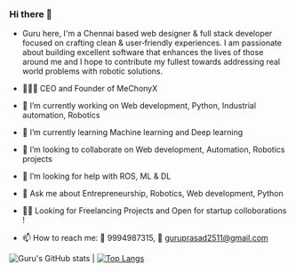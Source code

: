 ### Hi there 👋

- Guru here, I'm a Chennai based web designer & full stack developer focused on crafting clean & user‑friendly experiences.
    I am passionate about building excellent software that enhances the lives of those around me and
    I hope to contribute my fullest towards addressing real world problems with robotic solutions.

- 👨🏽‍💼 CEO and Founder of MeChonyX
      
- 🔭 I’m currently working on Web development, Python, Industrial automation, Robotics
- 🌱 I’m currently learning Machine learning and Deep learning
- 👯 I’m looking to collaborate on Web development, Automation, Robotics projects
- 🤔 I’m looking for help with ROS, ML & DL
- 💬 Ask me about Entrepreneurship, Robotics, Web development, Python

- 🤙🏽 Looking for Freelancing Projects and Open for startup colloborations !

- 📫 How to reach me: 📲 9994987315, 📩 guruprasad2511@gmail.com

![Guru's GitHub stats](https://github-readme-stats.vercel.app/api?username=Gurupra5ad&show_icons=true&theme=radical) | [![Top Langs](https://github-readme-stats.vercel.app/api/top-langs/?username=Gurupra5ad&layout=compact)](https://github.com/Gurupra5ad/github-readme-stats)

